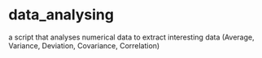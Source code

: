 # data_analysing
a script that analyses numerical data to extract interesting data (Average, Variance, Deviation, Covariance, Correlation)
